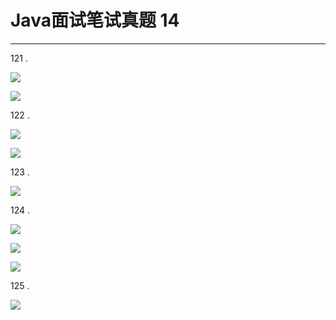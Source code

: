 # Java面试笔试真题 14
<hr>     
   
121 .   
   
![](https://i.imgur.com/oe1KvDC.jpg)   
   
![](https://i.imgur.com/PcVDrFe.jpg)   
   
122 .   
   
![](https://i.imgur.com/mk3nrFI.jpg)   
   
![](https://i.imgur.com/pcxwsEp.jpg)   
   
123 .   
   
![](https://i.imgur.com/wouBjAF.jpg)   
   
124 .  
   
![](https://i.imgur.com/3dkEWqr.jpg)   
   
![](https://i.imgur.com/xRs4om0.jpg)   
   
![](https://i.imgur.com/YekbHmM.jpg)    
   
125 .  
   
![](https://i.imgur.com/2eD3pdq.jpg)